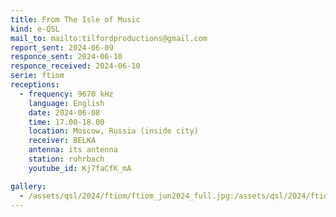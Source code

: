 ```yaml
---
title: From The Isle of Music
kind: e-QSL
mail_to: mailto:tilfordproductions@gmail.com
report_sent: 2024-06-09
responce_sent: 2024-06-10
responce_received: 2024-06-10
serie: ftiom
receptions:
  - frequency: 9670 kHz
    language: English
    date: 2024-06-08
    time: 17.00-18.00
    location: Moscow, Russia (inside city)
    receiver: BELKA
    antenna: its antenna
    station: rohrbach
    youtube_id: Kj7faCfK_mA

gallery:
  - /assets/qsl/2024/ftiom/ftiom_jun2024_full.jpg:/assets/qsl/2024/ftiom/ftiom_jun2024_small.jpg
---
```

